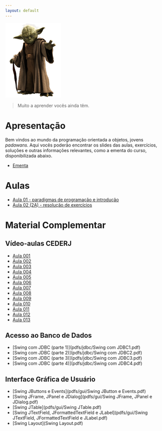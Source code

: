 ```yaml
---
layout: default
---
```

![](assets/images/yoda.png)
 > Muito a aprender vocês ainda têm.

# [](#aulas)Apresentação
Bem vindos ao mundo da programação orientada a objetos, jovens _padawans_. Aqui vocês poderão encontrar os slides das aulas, exercícios, soluções e outras informações relevantes, como a ementa do curso, disponibilizada abaixo.
 - [Ementa](pdfs/ementa.pdf)

# [](#aulas)Aulas
 - [Aula 01 - paradigmas de programação e introdução](aula1-paradigmas.html)
 - [Aula 02 (2A) - resolução de exercícios](primeiroprojeto.zip)

# [](#material)Material Complementar

## [](#cederj)Vídeo-aulas CEDERJ
 - [Aula 001](http://videoaula.rnp.br/v.php?f=/cederj/sistemas_comp/ead05021/Aula_001/Aula_001.xml)
 - [Aula 002](http://videoaula.rnp.br/v.php?f=/cederj/sistemas_comp/ead05021/Aula_002/Aula_002.xml)
 - [Aula 003](http://videoaula.rnp.br/v.php?f=/cederj/sistemas_comp/ead05021/Aula_003/Aula_003.xml)
 - [Aula 004](http://videoaula.rnp.br/v.php?f=/cederj/sistemas_comp/ead05021/Aula_004/Aula_004.xml)
 - [Aula 005](http://videoaula.rnp.br/v.php?f=/cederj/sistemas_comp/ead05021/Aula_005/Aula_005.xml)
 - [Aula 006](http://videoaula.rnp.br/v.php?f=/cederj/sistemas_comp/ead05021/Aula_006/Aula_006.xml)
 - [Aula 007](http://videoaula.rnp.br/v.php?f=/cederj/sistemas_comp/ead05021/Aula_007/Aula_007.xml)
 - [Aula 008](http://videoaula.rnp.br/v.php?f=/cederj/sistemas_comp/ead05021/Aula_008/Aula_008.xml)
 - [Aula 009](http://videoaula.rnp.br/v.php?f=/cederj/sistemas_comp/ead05021/Aula_009/Aula_009.xml)
 - [Aula 010](http://videoaula.rnp.br/v.php?f=/cederj/sistemas_comp/ead05021/Aula_010/Aula_010.xml)
 - [Aula 011](http://videoaula.rnp.br/v.php?f=/cederj/sistemas_comp/ead05021/Aula_011/Aula_011.xml)
 - [Aula 012](http://videoaula.rnp.br/v.php?f=/cederj/sistemas_comp/ead05021/Aula_012/Aula_012.xml)
 - [Aula 013](http://videoaula.rnp.br/v.php?f=/cederj/sistemas_comp/ead05021/Aula_013/Aula_013.xml)

## [](#gui)Acesso ao Banco de Dados
 - [Swing com JDBC (parte 1)](pdfs/jdbc/Swing com JDBC1.pdf)
 - [Swing com JDBC (parte 2)](pdfs/jdbc/Swing com JDBC2.pdf)
 - [Swing com JDBC (parte 3)](pdfs/jdbc/Swing com JDBC3.pdf)
 - [Swing com JDBC (parte 4)](pdfs/jdbc/Swing com JDBC4.pdf)

## [](#bd)Interface Gráfica de Usuário
 - [Swing JButtons e Events](pdfs/gui/Swing JButton e Events.pdf)
 - [Swing JFrame, JPanel e JDialog](pdfs/gui/Swing JFrame, JPanel e JDialog.pdf)
 - [Swing JTable](pdfs/gui/Swing JTable.pdf)
 - [Swing JTextField, JFormattedTextField e JLabel](pdfs/gui/Swing JTextField, JFormattedTextField e JLabel.pdf)
 - [Swing Layout](Swing Layout.pdf)

